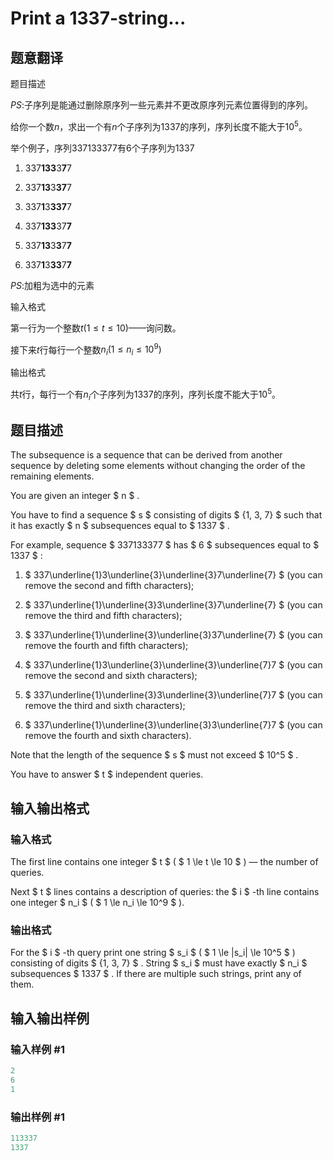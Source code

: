 # Print a 1337-string...

## 题意翻译

题目描述

$PS:$子序列是能通过删除原序列一些元素并不更改原序列元素位置得到的序列。

给你一个数$n$，求出一个有$n$个子序列为$1337$的序列，序列长度不能大于$10^5$。

举个例子，序列$337133377$有$6$个子序列为$1337$

1. 337**133**3**7**7

1. 337**13**3**37**7

1. 337**1**3**337**7

1. 337**133**37**7**

1. 337**13**3**3**7**7**

1. 337**1**3**33**7**7**

$PS:$加粗为选中的元素

输入格式

第一行为一个整数$t(1≤t≤10)$——询问数。

接下来$t$行每行一个整数$n_i(1≤n_i≤10^9)$

输出格式

共$t$行，每行一个有$n_i$个子序列为$1337$的序列，序列长度不能大于$10^5$。

## 题目描述

The subsequence is a sequence that can be derived from another sequence by deleting some elements without changing the order of the remaining elements.

You are given an integer $ n $ .

You have to find a sequence $ s $ consisting of digits $ \{1, 3, 7\} $ such that it has exactly $ n $ subsequences equal to $ 1337 $ .

For example, sequence $ 337133377 $ has $ 6 $ subsequences equal to $ 1337 $ :

1. $ 337\underline{1}3\underline{3}\underline{3}7\underline{7} $ (you can remove the second and fifth characters);

2. $ 337\underline{1}\underline{3}3\underline{3}7\underline{7} $ (you can remove the third and fifth characters);

3. $ 337\underline{1}\underline{3}\underline{3}37\underline{7} $ (you can remove the fourth and fifth characters);

4. $ 337\underline{1}3\underline{3}\underline{3}\underline{7}7 $ (you can remove the second and sixth characters);

5. $ 337\underline{1}\underline{3}3\underline{3}\underline{7}7 $ (you can remove the third and sixth characters);

6. $ 337\underline{1}\underline{3}\underline{3}3\underline{7}7 $ (you can remove the fourth and sixth characters).

Note that the length of the sequence $ s $ must not exceed $ 10^5 $ .

You have to answer $ t $ independent queries.

## 输入输出格式

### 输入格式

The first line contains one integer $ t $ ( $ 1 \le t \le 10 $ ) — the number of queries.

Next $ t $ lines contains a description of queries: the $ i $ -th line contains one integer $ n_i $ ( $ 1 \le n_i \le 10^9 $ ).

### 输出格式

For the $ i $ -th query print one string $ s_i $ ( $ 1 \le |s_i| \le 10^5 $ ) consisting of digits $ \{1, 3, 7\} $ . String $ s_i $ must have exactly $ n_i $ subsequences $ 1337 $ . If there are multiple such strings, print any of them.

## 输入输出样例

### 输入样例 #1

```cpp
2
6
1

```
### 输出样例 #1

```cpp
113337
1337
```


